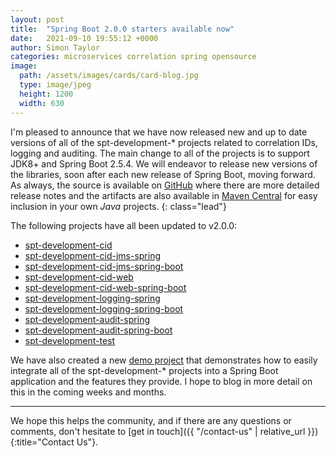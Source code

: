 ```yaml
---
layout: post
title:  "Spring Boot 2.0.0 starters available now"
date:   2021-09-10 19:55:12 +0000
author: Simon Taylor
categories: microservices correlation spring opensource
image:
  path: /assets/images/cards/card-blog.jpg
  type: image/jpeg
  height: 1200
  width: 630
---
```

I'm pleased to announce that we have now released new and up to date versions of all of the spt-development-* projects related to correlation IDs, logging and 
auditing. The main change to all of the projects is to support JDK8+ and Spring Boot 2.5.4. We will endeavor to release new versions of the libraries, soon after 
each new release of Spring Boot, moving forward. As always, the source is available on [GitHub](https://github.com/spt-development) where there are more detailed
release notes and the artifacts are also available in [Maven Central](https://mvnrepository.com/artifact/com.spt-development) for easy inclusion in your own 
<em>Java</em> projects.
{: class="lead"}

The following projects have all been updated to v2.0.0:

* [spt-development-cid](https://github.com/spt-development/spt-development-cid)
* [spt-development-cid-jms-spring](https://github.com/spt-development/spt-development-cid-jms-spring)
* [spt-development-cid-jms-spring-boot](https://github.com/spt-development/spt-development-cid-jms-spring-boot)
* [spt-development-cid-web](https://github.com/spt-development/spt-development-cid-web)
* [spt-development-cid-web-spring-boot](https://github.com/spt-development/spt-development-cid-web-spring-boot)
* [spt-development-logging-spring](https://github.com/spt-development/spt-development-logging-spring)
* [spt-development-logging-spring-boot](https://github.com/spt-development/spt-development-logging-spring-boot)
* [spt-development-audit-spring](https://github.com/spt-development/spt-development-audit-spring)
* [spt-development-audit-spring-boot](https://github.com/spt-development/spt-development-audit-spring-boot)
* [spt-development-test](https://github.com/spt-development/spt-development-test)

We have also created a new [demo project](https://github.com/spt-development/spt-development-demo) that demonstrates how to easily integrate all of the 
spt-development-* projects into a Spring Boot application and the features they provide. I hope to blog in more detail on this in the coming weeks and months.

---

We hope this helps the community, and if there are any questions or comments, don't hesitate to [get in touch]({{ "/contact-us" | relative_url }}){:title="Contact Us"}.
